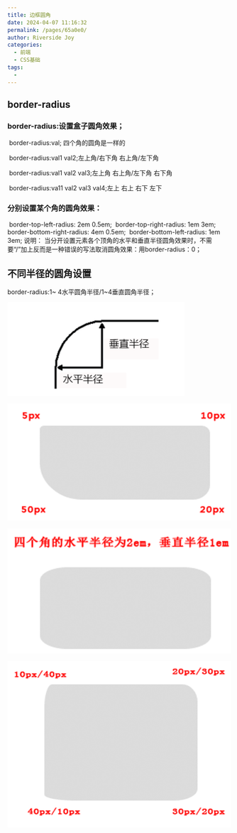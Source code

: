 ```yaml
---
title: 边框圆角
date: 2024-04-07 11:16:32
permalink: /pages/65a0e0/
author: Riverside Joy
categories:
  - 前端
  - CSS基础
tags:
  - 
---
```

## border-radius

### border-radius:设置盒子圆角效果；

​    border-radius:val; 四个角的圆角是一样的

​    border-radius:val1 val2;左上角/右下角  右上角/左下角 

​    border-radius:val1 val2 val3;左上角 右上角/左下角 右下角	

​    border-radius:va11 val2 val3 val4;左上 右上 右下 左下

### 分别设置某个角的圆角效果：

​    border-top-left-radius: 2em 0.5em;
​    border-top-right-radius: 1em 3em;
​    border-bottom-right-radius: 4em 0.5em;
​    border-bottom-left-radius: 1em 3em;
 说明：
​    当分开设置元素各个顶角的水平和垂直半径圆角效果时，不需要“/”加上反而是一种错误的写法
​    取消圆角效果：用border-radius：0；

##    不同半径的圆角设置

border-radius:1~ 4水平圆角半径/1~4垂直圆角半径；

![](26img\半径.png)

![](26img/6.png)

![](26img/7.png)

![](26img/8.png)















